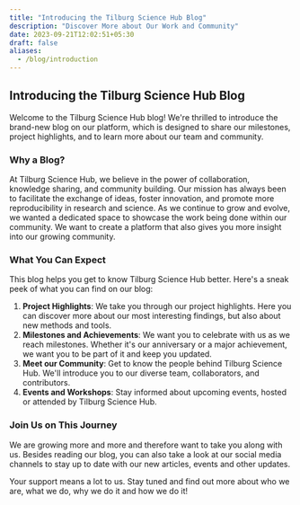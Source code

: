 ```yaml
---
title: "Introducing the Tilburg Science Hub Blog"
description: "Discover More about Our Work and Community"
date: 2023-09-21T12:02:51+05:30
draft: false
aliases:
  - /blog/introduction
---
```

## **Introducing the Tilburg Science Hub Blog** ##

Welcome to the Tilburg Science Hub blog! We're thrilled to introduce the brand-new blog on our platform, which is designed to share our milestones, project highlights, and to learn more about our team and community. 

### **Why a Blog?**
At Tilburg Science Hub, we believe in the power of collaboration, knowledge sharing, and community building. Our mission has always been to facilitate the exchange of ideas, foster innovation, and promote more reproducibility in research and science. As we continue to grow and evolve, we wanted a dedicated space to showcase the work being done within our community. We want to create a platform that also gives you more insight into our growing community.

### **What You Can Expect**
This blog helps you get to know Tilburg Science Hub better. Here's a sneak peek of what you can find on our blog: 
1.	**Project Highlights**: We take you through our project highlights. Here you can discover more about our most interesting findings, but also about new methods and tools.
2.	**Milestones and Achievements**: We want you to celebrate with us as we reach milestones. Whether it's our anniversary or a major achievement, we want you to be part of it and keep you updated. 
3.	**Meet our Community**: Get to know the people behind Tilburg Science Hub. We'll introduce you to our diverse team, collaborators, and contributors.
4.	**Events and Workshops**: Stay informed about upcoming events, hosted or attended by Tilburg Science Hub. 

### **Join Us on This Journey**
We are growing more and more and therefore want to take you along with us. Besides reading our blog, you can also take a look at our social media channels to stay up to date with our new articles, events and other updates.

Your support means a lot to us. Stay tuned and find out more about who we are, what we do, why we do it and how we do it!